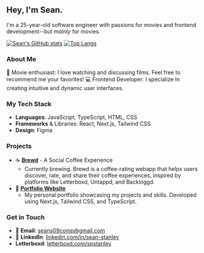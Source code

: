 ## Hey, I'm Sean.
I'm a 25-year-old software engineer with passions for movies and frontend development--but _mainly_ for movies.

[![Sean's GitHub stats](https://github-readme-stats.vercel.app/api?username=seanpstanley)](https://github-readme-stats.vercel.app/api?username=seanpstanley&theme=gruvbox_light&show_icons=true)
[![Top Langs](https://github-readme-stats.vercel.app/api/top-langs/?username=seanpstanley)](https://github.com/seanpstanley/github-readme-stats)

### About Me
🎥 Movie enthusiast: I love watching and discussing films. Feel free to recommend me your favorites!
💻 Frontend Developer: I specialize in creating intuitive and dynamic user interfaces.

### My Tech Stack
- **Languages**: JavaScript, TypeScript, HTML, CSS
- **Frameworks** & Libraries: React, Next.js, Tailwind CSS
- **Design**: Figma

### Projects
  - ☕️ [**Brewd**](https://brewd.org/) - A Social Coffee Experience
      - Currently brewing. Brewd is a coffee-rating webapp that helps users discover, rate, and share their coffee experiences, inspired by platforms like Letterboxd, Untappd, and Backloggd.
  - 📃 [**Portfolio Website**](https://seanpstanley.dev/)
      - My personal portfolio showcasing my projects and skills. Developed using Next.js, Tailwind CSS, and TypeScript.

### Get in Touch
- 📧 **Email**: seans09comp@gmail.com
- 💼 **LinkedIn**: [linkedin.com/in/sean-stanley](https://www.linkedin.com/in/seanpstanley/)
- **Letterboxd**: [letterboxd.com/spstanley](https://letterboxd.com/spstanley/)

<!--
**seanpstanley/seanpstanley** is a ✨ _special_ ✨ repository because its `README.md` (this file) appears on your GitHub profile.

Here are some ideas to get you started:

- 🔭 I’m currently working on ...
- 🌱 I’m currently learning ...
- 👯 I’m looking to collaborate on ...
- 🤔 I’m looking for help with ...
- 💬 Ask me about ...
- 📫 How to reach me: ...
- 😄 Pronouns: ...
- ⚡ Fun fact: ...
-->
